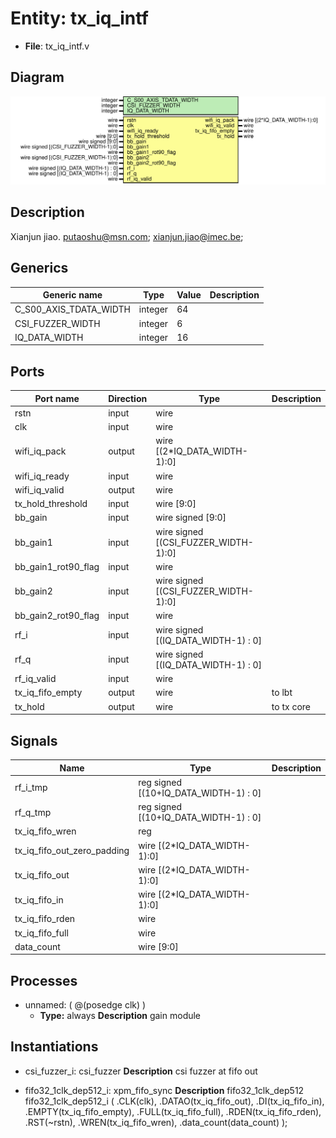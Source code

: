 # Entity: tx_iq_intf

- **File**: tx_iq_intf.v
## Diagram

![Diagram](tx_iq_intf.svg "Diagram")
## Description

 Xianjun jiao. putaoshu@msn.com; xianjun.jiao@imec.be;

## Generics

| Generic name           | Type    | Value | Description |
| ---------------------- | ------- | ----- | ----------- |
| C_S00_AXIS_TDATA_WIDTH | integer | 64    |             |
| CSI_FUZZER_WIDTH       | integer | 6     |             |
| IQ_DATA_WIDTH          | integer | 16    |             |
## Ports

| Port name           | Direction | Type                                 | Description |
| ------------------- | --------- | ------------------------------------ | ----------- |
| rstn                | input     | wire                                 |             |
| clk                 | input     | wire                                 |             |
| wifi_iq_pack        | output    | wire [(2*IQ_DATA_WIDTH-1):0]         |             |
| wifi_iq_ready       | input     | wire                                 |             |
| wifi_iq_valid       | output    | wire                                 |             |
| tx_hold_threshold   | input     | wire [9:0]                           |             |
| bb_gain             | input     | wire signed [9:0]                    |             |
| bb_gain1            | input     | wire signed [(CSI_FUZZER_WIDTH-1):0] |             |
| bb_gain1_rot90_flag | input     | wire                                 |             |
| bb_gain2            | input     | wire signed [(CSI_FUZZER_WIDTH-1):0] |             |
| bb_gain2_rot90_flag | input     | wire                                 |             |
| rf_i                | input     | wire signed [(IQ_DATA_WIDTH-1) : 0]  |             |
| rf_q                | input     | wire signed [(IQ_DATA_WIDTH-1) : 0]  |             |
| rf_iq_valid         | input     | wire                                 |             |
| tx_iq_fifo_empty    | output    | wire                                 |  to lbt     |
| tx_hold             | output    | wire                                 |  to tx core |
## Signals

| Name                        | Type                                  | Description |
| --------------------------- | ------------------------------------- | ----------- |
| rf_i_tmp                    | reg signed [(10+IQ_DATA_WIDTH-1) : 0] |             |
| rf_q_tmp                    | reg signed [(10+IQ_DATA_WIDTH-1) : 0] |             |
| tx_iq_fifo_wren             | reg                                   |             |
| tx_iq_fifo_out_zero_padding | wire [(2*IQ_DATA_WIDTH-1):0]          |             |
| tx_iq_fifo_out              | wire [(2*IQ_DATA_WIDTH-1):0]          |             |
| tx_iq_fifo_in               | wire [(2*IQ_DATA_WIDTH-1):0]          |             |
| tx_iq_fifo_rden             | wire                                  |             |
| tx_iq_fifo_full             | wire                                  |             |
| data_count                  | wire [9:0]                            |             |
## Processes
- unnamed: ( @(posedge clk) )
  - **Type:** always
**Description**
 gain module 
## Instantiations

- csi_fuzzer_i: csi_fuzzer
**Description**
csi fuzzer at fifo out

- fifo32_1clk_dep512_i: xpm_fifo_sync
**Description**
 fifo32_1clk_dep512 fifo32_1clk_dep512_i (
     .CLK(clk),
     .DATAO(tx_iq_fifo_out),
     .DI(tx_iq_fifo_in),
     .EMPTY(tx_iq_fifo_empty),
     .FULL(tx_iq_fifo_full),
     .RDEN(tx_iq_fifo_rden),
     .RST(~rstn),
     .WREN(tx_iq_fifo_wren),
     .data_count(data_count)
 );

